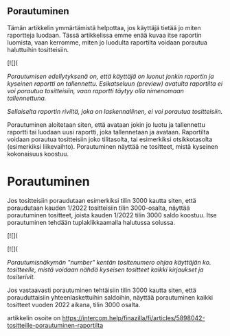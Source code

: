 ## Porautuminen

Tämän artikkelin ymmärtämistä helpottaa, jos käyttäjä tietää jo miten raportteja luodaan. Tässä artikkelissa emme enää kuvaa itse raportin luomista, vaan kerromme, miten jo luodulta raportilta voidaan porautua haluttuihin tositteisiin.

[![](

*Porautumisen edellytyksenä on, että käyttäjä on luonut jonkin raportin ja kyseinen raportti on tallennettu. Esikatseluun (preview) avatulta raportilta ei voi porautua tositteisiin, vaan raportti täytyy olla nimenomaan tallennettuna.* 

*Sellaiselta raportin riviltä, joka on laskennallinen, ei voi porautua tositteisiin.*

Porautuminen aloitetaan siten, että avataan jokin jo luotu ja tallennettu raportti tai luodaan uusi raportti, joka tallennetaan ja avataan. Raportilta voidaan porautua tositteisiin joko tilitasolta, tai esimerkiksi otsikkotasolta (esimerkiksi liikevaihto). Porautuminen näyttää ne tositteet, mistä kyseinen kokonaisuus koostuu.

# Porautuminen

Jos tositteisiin poraudutaan esimerkiksi tilin 3000 kautta siten, että poraudutaan kauden 1/2022 tositteisiin tilin 3000-osalta, näyttää porautuminen tositteet, joista kauden 1/2022 tilin 3000 saldo koostuu. Itse porautuminen tehdään tuplaklikkaamalla halutussa solussa.

[![](

[![](

*Porautumisnäkymän "number" kentän tositenumero ohjaa käyttäjän ko. tositteelle, mistä voidaan nähdä kyseisen tositteet kaikki kirjaukset ja tositerivit.* 

Jos vastaavasti porautuminen tehtäisiin tilin 3000 kautta siten, että porauduttaisiin yhteenlaskettuihin saldoihin, näyttää porautuminen kaikki tositteet vuoden 2022 aikana, tilin 3000 osalta.



artikkelin osoite on https://intercom.help/finazilla/fi/articles/5898042-tositteille-porautuminen-raportilta

